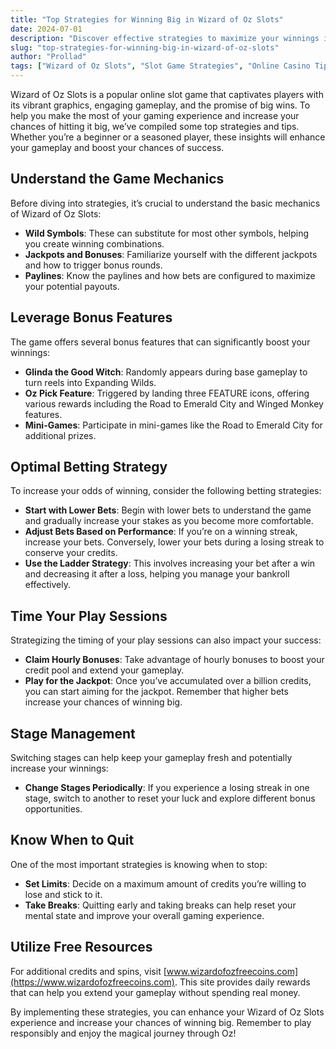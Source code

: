 ```yaml
---
title: "Top Strategies for Winning Big in Wizard of Oz Slots"
date: 2024-07-01
description: "Discover effective strategies to maximize your winnings in Wizard of Oz Slots. Learn tips and tricks that can help you hit the jackpot."
slug: "top-strategies-for-winning-big-in-wizard-of-oz-slots"
author: "Prollad"
tags: ["Wizard of Oz Slots", "Slot Game Strategies", "Online Casino Tips", "Winning Tips", "Slot Machine Strategies"]
---
```


Wizard of Oz Slots is a popular online slot game that captivates players with its vibrant graphics, engaging gameplay, and the promise of big wins. To help you make the most of your gaming experience and increase your chances of hitting it big, we’ve compiled some top strategies and tips. Whether you’re a beginner or a seasoned player, these insights will enhance your gameplay and boost your chances of success.

## Understand the Game Mechanics

Before diving into strategies, it’s crucial to understand the basic mechanics of Wizard of Oz Slots:

- **Wild Symbols**: These can substitute for most other symbols, helping you create winning combinations.
- **Jackpots and Bonuses**: Familiarize yourself with the different jackpots and how to trigger bonus rounds.
- **Paylines**: Know the paylines and how bets are configured to maximize your potential payouts.

## Leverage Bonus Features

The game offers several bonus features that can significantly boost your winnings:

- **Glinda the Good Witch**: Randomly appears during base gameplay to turn reels into Expanding Wilds.
- **Oz Pick Feature**: Triggered by landing three FEATURE icons, offering various rewards including the Road to Emerald City and Winged Monkey features.
- **Mini-Games**: Participate in mini-games like the Road to Emerald City for additional prizes.

## Optimal Betting Strategy

To increase your odds of winning, consider the following betting strategies:

- **Start with Lower Bets**: Begin with lower bets to understand the game and gradually increase your stakes as you become more comfortable.
- **Adjust Bets Based on Performance**: If you’re on a winning streak, increase your bets. Conversely, lower your bets during a losing streak to conserve your credits.
- **Use the Ladder Strategy**: This involves increasing your bet after a win and decreasing it after a loss, helping you manage your bankroll effectively.

## Time Your Play Sessions

Strategizing the timing of your play sessions can also impact your success:

- **Claim Hourly Bonuses**: Take advantage of hourly bonuses to boost your credit pool and extend your gameplay.
- **Play for the Jackpot**: Once you’ve accumulated over a billion credits, you can start aiming for the jackpot. Remember that higher bets increase your chances of winning big.

## Stage Management

Switching stages can help keep your gameplay fresh and potentially increase your winnings:

- **Change Stages Periodically**: If you experience a losing streak in one stage, switch to another to reset your luck and explore different bonus opportunities.

## Know When to Quit

One of the most important strategies is knowing when to stop:

- **Set Limits**: Decide on a maximum amount of credits you’re willing to lose and stick to it.
- **Take Breaks**: Quitting early and taking breaks can help reset your mental state and improve your overall gaming experience.

## Utilize Free Resources

For additional credits and spins, visit [www.wizardofozfreecoins.com](https://www.wizardofozfreecoins.com). This site provides daily rewards that can help you extend your gameplay without spending real money.

By implementing these strategies, you can enhance your Wizard of Oz Slots experience and increase your chances of winning big. Remember to play responsibly and enjoy the magical journey through Oz!